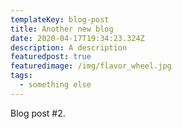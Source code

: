 ```yaml
---
templateKey: blog-post
title: Another new blog
date: 2020-04-17T19:34:23.324Z
description: A description
featuredpost: true
featuredimage: /img/flavor_wheel.jpg
tags:
  - something else
---
```

Blog post #2.